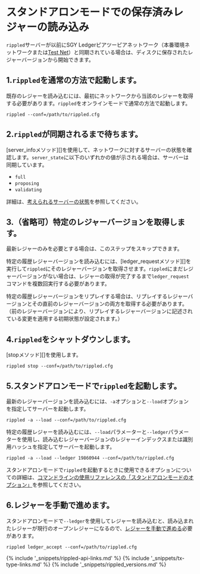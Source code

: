 # スタンドアロンモードでの保存済みレジャーの読み込み

`rippled`サーバーが以前にSGY Ledgerピアツーピアネットワーク（本番環境ネットワークまたは[Test Net](parallel-networks.html)）と同期されている場合は、ディスクに保存されたレジャーバージョンから開始できます。

## 1.`rippled`を通常の方法で起動します。

既存のレジャーを読み込むには、最初にネットワークから当該のレジャーを取得する必要があります。`rippled`をオンラインモードで通常の方法で起動します。

```
rippled --conf=/path/to/rippled.cfg
```

## 2.`rippled`が同期されるまで待ちます。

[server_infoメソッド][]を使用して、ネットワークに対するサーバーの状態を確認します。`server_state`に以下のいずれかの値が示される場合は、サーバーは同期しています。

* `full`
* `proposing`
* `validating`

詳細は、[考えられるサーバーの状態](rippled-server-states.html)を参照してください。

## 3.（省略可）特定のレジャーバージョンを取得します。

最新レジャーのみを必要とする場合は、このステップをスキップできます。

特定の履歴レジャーバージョンを読み込むには、[ledger_requestメソッド][]を実行して`rippled`にそのレジャーバージョンを取得させます。`rippled`にまだレジャーバージョンがない場合は、レジャーの取得が完了するまで`ledger_request`コマンドを複数回実行する必要があります。

特定の履歴レジャーバージョンをリプレイする場合は、リプレイするレジャーバージョンとその直前のレジャーバージョンの両方を取得する必要があります。（前のレジャーバージョンにより、リプレイするレジャーバージョンに記述されている変更を適用する初期状態が設定されます。）

## 4.`rippled`をシャットダウンします。

[stopメソッド][]を使用します。

```
rippled stop --conf=/path/to/rippled.cfg
```

## 5.スタンドアロンモードで`rippled`を起動します。

最新のレジャーバージョンを読み込むには、`-a`オプションと`--load`オプションを指定してサーバーを起動します。

```
rippled -a --load --conf=/path/to/rippled.cfg
```

特定の履歴レジャーを読み込むには、`--load`パラメーターと`--ledger`パラメーターを使用し、読み込むレジャーバージョンのレジャーインデックスまたは識別用ハッシュを指定してサーバーを起動します。

```
rippled -a --load --ledger 19860944 --conf=/path/to/rippled.cfg
```

スタンドアロンモードで`rippled`を起動するときに使用できるオプションについての詳細は、[コマンドラインの使用リファレンスの「スタンドアロンモードのオプション」](commandline-usage.html#スタンドアロンモードのオプション)を参照してください。

## 6.レジャーを手動で進めます。

スタンドアロンモードで`--ledger`を使用してレジャーを読み込むと、読み込まれたレジャーが現行のオープンレジャーになるので、[レジャーを手動で進める](advance-the-ledger-in-stand-alone-mode.html)必要があります。

```
rippled ledger_accept --conf=/path/to/rippled.cfg
```

<!--{# common link defs #}-->
{% include '_snippets/rippled-api-links.md' %}
{% include '_snippets/tx-type-links.md' %}
{% include '_snippets/rippled_versions.md' %}